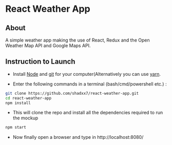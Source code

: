 # React Weather App

## About

A simple weather app making the use of React, Redux and the Open Weather Map API and Google Maps API.

## Instruction to Launch

* Install [Node](https://nodejs.org/en/) and [git](https://git-scm.com/downloads) for your computer(Alternatively you can use [yarn](https://yarnpkg.com/en/).

* Enter the following commands in a terminal (bash/cmd/powershell etc.) :

```bash
git clone https://github.com/shadxx7/react-weather-app.git
cd react-weather-app
npm install
```

* This will clone the repo and install all the dependencies required to run the mockup

```bash
npm start
```

* Now finally open a browser and type in http://localhost:8080/

